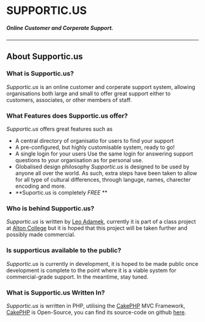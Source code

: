 SUPPORTIC.US
============
##### Online Customer and Corperate Support.

---

About Supportic.us
------------------

### What is Supportic.us?
*Supportic.us* is an online customer and corperate support system, allowing organisations both large and small to offer great support
either to customers, associates, or other members of staff.

### What Features does Supportic.us offer?
*Supportic.us* offers great features such as

* A central directory of organisatio for users to find your support
* A pre-configured, but highly customisable system, ready to go!
* A single login for your users
	Use the same login for answering support questions to your organisation as for personal use.
* Globalised design philosophy
	*Supportic.us* is designed to be used by anyone all over the world.
	As such, extra steps have been taken to allow for all type of cultural differences, through languge, names, charecter encoding and more.
* **Suportic.us is completely *FREE* **


### Who is behind Supportic.us?
*Supportic.us* is written by [Leo Adamek](http://leo.adamek.me/), currently it is part of a class project at [Alton College](http://altoncollege.ac.uk) but it is hoped that this project will be taken further and possibly made commercial.

### Is supporticus available to the public?
*Supportic.us* is currently in development, it is hoped to be made public once development is complete to the point where it is a viable system for commercial-grade support. In the meantime, stay tuned.

### What is Supportic.us Written In?
*Supportic.us* is wrritten in PHP, utilising the [CakePHP][CakePHP] MVC Framework, [CakePHP][CakePHP] is Open-Source, you can find its source-code on github [here](https://github.com/cakephp/cakephp).


[CakePHP]: http://cakephp.org/ "Cake PHP"
